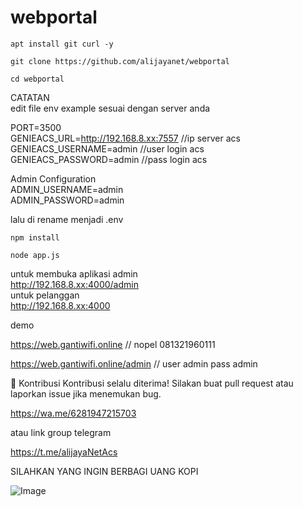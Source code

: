 # webportal

```
apt install git curl -y
```
```
git clone https://github.com/alijayanet/webportal
```
```
cd webportal
```
CATATAN <br>
edit file env example sesuai dengan server anda <br>

PORT=3500  <br>
GENIEACS_URL=http://192.168.8.xx:7557 //ip server acs <br>
GENIEACS_USERNAME=admin //user login acs <br>
GENIEACS_PASSWORD=admin //pass login acs <br>

Admin Configuration <br>
ADMIN_USERNAME=admin <br>
ADMIN_PASSWORD=admin <br>

lalu di rename menjadi .env <br>

```
npm install
```
```
node app.js
```
untuk membuka aplikasi admin <br>
http://192.168.8.xx:4000/admin <br>
untuk pelanggan <br>
http://192.168.8.xx:4000 <br>

demo

https://web.gantiwifi.online  // nopel 081321960111

https://web.gantiwifi.online/admin // user admin pass admin

🤝 Kontribusi
Kontribusi selalu diterima! Silakan buat pull request atau laporkan issue jika menemukan bug.

https://wa.me/6281947215703

atau link group telegram

https://t.me/alijayaNetAcs

SILAHKAN YANG INGIN BERBAGI UANG KOPI

![Image](https://github.com/user-attachments/assets/724e5ac2-626e-4f2d-bd1f-1265b70b544f)
